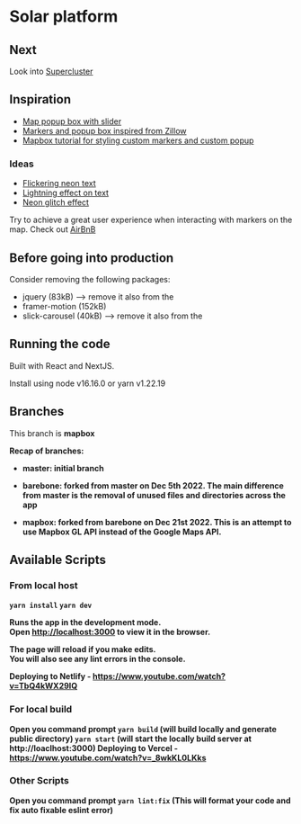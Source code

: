 # Solar platform

## Next

Look into [Supercluster](https://blog.mapbox.com/clustering-millions-of-points-on-a-map-with-supercluster-272046ec5c97)

## Inspiration

- [Map popup box with slider](https://everythingiknows.com/mapbox/creating-multi-location-map-with-mapbox/)
- [Markers and popup box inspired from Zillow](https://dawchihliou.github.io/articles/building-custom-google-maps-marker-react-component-like-airbnb-in-nextjs)
- [Mapbox tutorial for styling custom markers and custom popup](https://docs.mapbox.com/help/tutorials/building-a-store-locator/)

### Ideas

- [Flickering neon text](https://css-tricks.com/how-to-create-neon-text-with-css/)
- [Lightning effect on text](https://dev.to/pankaj_singhr/lightning-effect-using-css-animation-4h3)
- [Neon glitch effect](https://gist.github.com/CodeMyUI/17cba2cb0698753fc21434a53863a23c)

Try to achieve a great user experience when interacting with markers on the map. Check out [AirBnB](https://www.airbnb.ie/s/San-Francisco--CA--United-States/homes?tab_id=home_tab&refinement_paths%5B%5D=%2Fhomes&flexible_trip_lengths%5B%5D=one_week&query=San%20Francisco%2C%20CA%2C%20USA&place_id=ChIJIQBpAG2ahYAR_6128GcTUEo&date_picker_type=calendar&checkin=2022-08-27&checkout=2022-08-31&adults=2&source=structured_search_input_header&search_type=user_map_move&ne_lat=37.8053501277308&ne_lng=-122.37779937848381&sw_lat=37.77496292220189&sw_lng=-122.44955383405022&zoom=15&search_by_map=true&ref=hackernoon.com&locale=en&_set_bev_on_new_domain=1667590370_NzBmMmQwODdlMjY0)


## Before going into production

Consider removing the following packages:
- jquery (83kB) --> remove it also from the <head>
- framer-motion (152kB)
- slick-carousel (40kB) --> remove it also from the <head>

## Running the code

Built with React and NextJS.

Install using node v16.16.0 or yarn v1.22.19

## Branches

This branch is <b>mapbox<b>

Recap of branches:

- master: initial branch
  
- barebone: forked from master on Dec 5th 2022. The main difference from master is the removal of unused files and directories across the app

- mapbox: forked from barebone on Dec 21st 2022. This is an attempt to use Mapbox GL API instead of the Google Maps API.

## Available Scripts

### From local host

`yarn install`
`yarn dev`

Runs the app in the development mode.\
Open [http://localhost:3000](http://localhost:3000) to view it in the browser.

The page will reload if you make edits.\
You will also see any lint errors in the console.

Deploying to Netlify - https://www.youtube.com/watch?v=TbQ4kWX29lQ

### For local build
Open you command prompt
`yarn build` (will build locally and generate public directory)
`yarn start` (will start the locally build server at http://loaclhost:3000)
Deploying to Vercel - https://www.youtube.com/watch?v=_8wkKL0LKks


### Other Scripts
Open you command prompt
`yarn lint:fix` (This will format your code and fix auto fixable eslint error)
